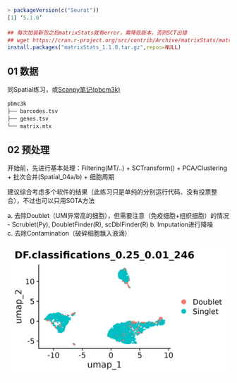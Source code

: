 
```R
> packageVersion(c("Seurat"))
[1] ‘5.1.0’

## 每次加装新包之后matrixStats就有error，需降低版本，否则SCT出错
## wget https://cran.r-project.org/src/contrib/Archive/matrixStats/matrixStats_1.1.0.tar.gz
install.packages("matrixStats_1.1.0.tar.gz",repos=NULL) 
```

## 01 数据

同Spatial练习，或[Scanpy笔记(pbcm3k)](https://jiarong-l.github.io/notes/Bioinfo/Blocks/Scanpy/)

```bash
pbmc3k
├── barcodes.tsv
├── genes.tsv
└── matrix.mtx
```


## 02 预处理

开始前，先进行基本处理：Filtering(MT/..) + SCTransform() + PCA/Clustering + 批次合并(Spatial_04a/b) + 细胞周期

建议综合考虑多个软件的结果（此练习只是单纯的分别运行代码、没有投票整合），不过也可以只用SOTA方法

a. 去除Doublet（UMI异常高的细胞），但需要注意（免疫细胞+组织细胞）的情况    
    - Scrublet(Py), DoubletFinder(R), scDblFinder(R)
b. Imputation进行降噪    
c. 去除Contamination（破碎细胞飘入液滴）    


![DoubletFinder(均匀分布可能是ok的？)](./img/02a_1.png)








